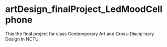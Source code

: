 # artDesign_finalProject_LedMoodCellphone


This the final project for class Contemporary Art and Cross-Disciplinary Design in NCTU.
